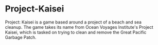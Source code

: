 # Project-Kaisei
Project: Kaisei is a game based around a project of a beach and sea cleanup.
The game takes its name from Ocean Voyages Institute's Project Kaisei, which is tasked on trying to clean and remove the Great Pacific Garbage Patch.
